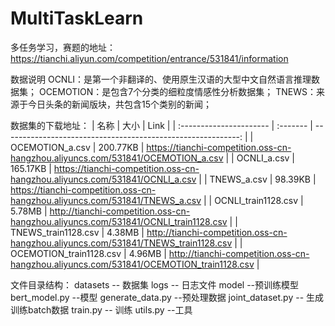 # MultiTaskLearn

多任务学习，赛题的地址：https://tianchi.aliyun.com/competition/entrance/531841/information

数据说明
OCNLI：是第一个非翻译的、使用原生汉语的大型中文自然语言推理数据集；
OCEMOTION：是包含7个分类的细粒度情感性分析数据集；
TNEWS：来源于今日头条的新闻版块，共包含15个类别的新闻；

数据集的下载地址：
| 名称                    | 大小     |                                                         Link |
| :---------------------- | :------- | -----------------------------------------------------------: |
| OCEMOTION_a.csv         | 200.77KB | https://tianchi-competition.oss-cn-hangzhou.aliyuncs.com/531841/OCEMOTION_a.csv |
| OCNLI_a.csv             | 165.17KB | https://tianchi-competition.oss-cn-hangzhou.aliyuncs.com/531841/OCNLI_a.csv |
| TNEWS_a.csv             | 98.39KB  | https://tianchi-competition.oss-cn-hangzhou.aliyuncs.com/531841/TNEWS_a.csv |
| OCNLI_train1128.csv     | 5.78MB   | http://tianchi-competition.oss-cn-hangzhou.aliyuncs.com/531841/OCNLI_train1128.csv |
| TNEWS_train1128.csv     | 4.38MB   | http://tianchi-competition.oss-cn-hangzhou.aliyuncs.com/531841/TNEWS_train1128.csv |
| OCEMOTION_train1128.csv | 4.96MB   | http://tianchi-competition.oss-cn-hangzhou.aliyuncs.com/531841/OCEMOTION_train1128.csv |


文件目录结构：
datasets -- 数据集
logs  -- 日志文件
model  --预训练模型 
bert_model.py  --模型
generate_data.py  --预处理数据
joint_dataset.py -- 生成训练batch数据
train.py  -- 训练
utils.py  --工具